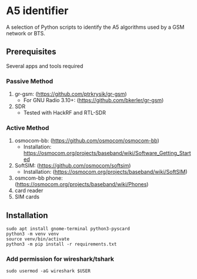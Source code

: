 # A5 identifier

A selection of Python scripts to identify the A5 algorithms used by a GSM network or BTS.


## Prerequisites

Several apps and tools required

### Passive Method

1. gr-gsm: (https://github.com/ptrkrysik/gr-gsm) 
	- For GNU Radio 3.10+: (https://github.com/bkerler/gr-gsm)
2. SDR
	- Tested with HackRF and RTL-SDR

### Active Method

1. osmocom-bb: (https://github.com/osmocom/osmocom-bb) 
	- Installation: https://osmocom.org/projects/baseband/wiki/Software_Getting_Started
2. SoftSIM: (https://github.com/osmocom/softsim)
	- Installation: (https://osmocom.org/projects/baseband/wiki/SoftSIM)
3. osmcom-bb phone: (https://osmocom.org/projects/baseband/wiki/Phones)
4. card reader
5. SIM cards


## Installation
```
sudo apt install gnome-terminal python3-pyscard
python3 -m venv venv
source venv/bin/activate
python3 -m pip install -r requirements.txt
```

### Add permission for wireshark/tshark
```
sudo usermod -aG wireshark $USER
```
